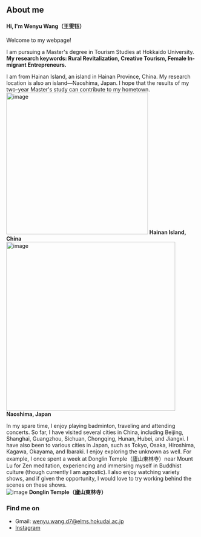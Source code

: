 ## About me
#### **Hi, I'm Wenyu Wang（王雯钰）**  
Welcome to my webpage!  

I am pursuing a Master's degree in Tourism Studies at Hokkaido University.   
**My research keywords: Rural Revitalization, Creative Tourism, Female In-migrant Entrepreneurs.**  

I am from Hainan Island, an island in Hainan Province, China. My research location is also an island—Naoshima, Japan. I hope that the results of my two-year Master's study can contribute to my hometown.  
<img width="374" alt="image" src="https://github.com/user-attachments/assets/c0ad5666-eef7-4fde-bae1-846374a9946f"> **Hainan Island, China**  
<img width="446" alt="image" src="https://github.com/user-attachments/assets/05627a13-6f2d-4470-ab27-15ff9022b979"> **Naoshima, Japan**  

In my spare time, I enjoy playing badminton, traveling and attending concerts. So far, I have visited several cities in China, including Beijing, Shanghai, Guangzhou, Sichuan, Chongqing, Hunan, Hubei, and Jiangxi. I have also been to various cities in Japan, such as Tokyo, Osaka, Hiroshima, Kagawa, Okayama, and Ibaraki. I enjoy exploring the unknown as well. For example, I once spent a week at Donglin Temple（廬山東林寺）near Mount Lu for Zen meditation, experiencing and immersing myself in Buddhist culture (though currently I am agnostic). I also enjoy watching variety shows, and if given the opportunity, I would love to try working behind the scenes on these shows.  
![image](https://github.com/user-attachments/assets/5afb25b2-edca-405b-84bd-914cf10eba18) **Donglin Temple（廬山東林寺）**  

### Find me on
* Gmail: wenyu.wang.d7@elms.hokudai.ac.jp  
* [Instagram](https://www.instagram.com/yuuleeia?igsh=MXQwanlyMG1zeXE2cA%3D%3D&utm_source=qr)  
